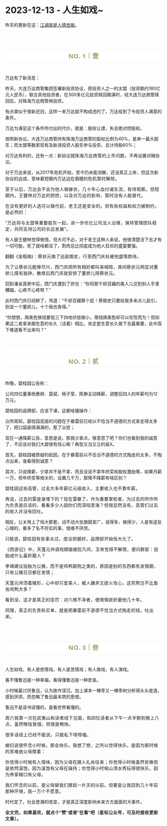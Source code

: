 # 2023-12-13 - 人生如戏~

<p style="visibility: visible;">昨天的更新在这：<a target="_blank" href="http://mp.weixin.qq.com/s?__biz=Mzg2OTkwNzE4MA==&amp;mid=2247491731&amp;idx=1&amp;sn=22323c297363085a2b2627fc3ff0bfff&amp;chksm=ce974f10f9e0c6060fd428198214ef12b5855b7aaa60d2826ab7a092653b0b5ccf1d9980513a&amp;scene=21#wechat_redirect" textvalue="江湖就是人情世故" linktype="text" imgurl="" imgdata="null" data-itemshowtype="0" tab="innerlink" data-linktype="2" style="visibility: visible;" hasload="1">江湖就是人情世故</a>。<br style="visibility: visible;"></p><p style="visibility: visible;"><br style="visibility: visible;"></p><p style="outline: 0px;font-family: system-ui, -apple-system, BlinkMacSystemFont, &quot;Helvetica Neue&quot;, &quot;PingFang SC&quot;, &quot;Hiragino Sans GB&quot;, &quot;Microsoft YaHei UI&quot;, &quot;Microsoft YaHei&quot;, Arial, sans-serif;letter-spacing: 0.544px;text-wrap: wrap;background-color: rgb(255, 255, 255);visibility: visible;"><br style="outline: 0px;visibility: visible;"></p><p style="outline: 0px;letter-spacing: 0.544px;text-wrap: wrap;color: rgb(34, 34, 34);font-family: -apple-system-font, system-ui, &quot;Helvetica Neue&quot;, &quot;PingFang SC&quot;, &quot;Hiragino Sans GB&quot;, &quot;Microsoft YaHei UI&quot;, &quot;Microsoft YaHei&quot;, Arial, sans-serif;background-color: rgb(255, 255, 255);text-align: center;visibility: visible;"><span style="outline: 0px;font-weight: bold;line-height: 25px;color: rgb(149, 169, 103);font-size: 20px;visibility: visible;">NO. 1｜壹</span></p><p style="outline: 0px;letter-spacing: 0.544px;text-wrap: wrap;color: rgb(34, 34, 34);font-family: -apple-system-font, system-ui, &quot;Helvetica Neue&quot;, &quot;PingFang SC&quot;, &quot;Hiragino Sans GB&quot;, &quot;Microsoft YaHei UI&quot;, &quot;Microsoft YaHei&quot;, Arial, sans-serif;background-color: rgb(255, 255, 255);text-align: center;visibility: visible;"><br style="outline: 0px;visibility: visible;"></p><p style="visibility: visible;">万达有了新消息：</p><p style="visibility: visible;">昨天，大连万达商管集团签署新投资协议，原投资人之一的太盟（投资额约180亿元人民币），联合其他投资者，在300多亿元投资赎回期满时，经大连万达商管赎回后，对珠海万达商管再投资。</p><p style="visibility: visible;">有点类似于借新还旧，这样一来万达就不构成违约了，万达给到了令投资人满意的条件。</p><p style="visibility: visible;">万达为满足这个条件所付出的代价，就是：股权让渡，失去绝对控股权。</p><p style="visibility: visible;">按照新协议，大连万达商管持有珠海万达商管的股权比例为40%，是单一最大股东；而太盟等数家现有及新进投资人股东参与投资，总计持股60%；</p><p style="visibility: visible;">对万达有利的，还有一点：新协议就<span style="letter-spacing: 0.578px; text-wrap: wrap; visibility: visible;">珠海万达商管的上市问题，</span>不再设置对赌协议。</p><p style="visibility: visible;">对于万达来说，从2017年危机开始，至今仍未能消解，还没真正上岸，但这次新协议的达成，意味着短期内万达迫在眉睫的<span style="letter-spacing: 0.578px; text-wrap: wrap; visibility: visible;">危机暂时解除。</span></p><p style="visibility: visible;"><span style="letter-spacing: 0.578px; text-wrap: wrap; visibility: visible;">至于以后，万达会不会为他人做嫁衣，几十年心血付诸东流，有待观察。但短期内，王健林对万达的把控，以及对万达的影响，暂时没有人能替代。</span></p><p style="visibility: visible;"><span style="letter-spacing: 0.578px; text-wrap: wrap; visibility: visible;">在没有更好的人选可以替代前，老王还是安全的。但有些权益和权力被制约，是必然的：</span></p><p style="visibility: visible;"><span style="letter-spacing: 0.578px; text-wrap: wrap; visibility: visible;">“万达将与太盟等重要股东一起，进一步优化公司法人治理，保持管理团队稳定，共同支持公司的长远发展”。</span></p><p style="visibility: visible;">有人替王健林觉得惋惜，但大可不必，对于老王这种人来说，他很清楚活下去才有一切可能，死了就啥都没了，割肉总比彻底成为他人狂欢的盛宴要强。</p><p style="visibility: visible;">翻翻《金瓶梅》：<span style="font-size: var(--articleFontsize); letter-spacing: 0.034em; visibility: visible;">蔡状元做了巡盐御史，行至西门庆处被他盛情款待。</span></p><p><span style="font-size: var(--articleFontsize);letter-spacing: 0.034em;">为了让蔡状元能够尽兴，西门庆把所有相好都叫来相陪，</span><span style="font-size: var(--articleFontsize);letter-spacing: 0.034em;">席间蔡状元明显对董娇儿情有独钟，散席后西门庆就安排了董娇儿陪蔡状元。</span></p><p><span style="">回到潘金莲房中后，西门庆遭到了挤兑：“你将那千娇百媚的美人儿交到别人手里糟蹋，心疼不心疼呀？”</span></p><p><span style="">此时西门庆已经醉了，骂道：“千娇百媚算个屁！蔡御史只要给我多来点儿盐引，别说一个董娇儿，十个我也舍得。”</span><span style="font-size: var(--articleFontsize);letter-spacing: 0.034em;"></span></p><p><span style="">“你想想，用美色换钱要低三下四地伏低做小，用钱换美色却可以任性而为！但如果这二者拿来跟生意的长久（活着）相比，肯定是生意长久做下去最重要，此中高下难道看不出来吗？”</span></p><p style="outline: 0px;font-family: system-ui, -apple-system, BlinkMacSystemFont, &quot;Helvetica Neue&quot;, &quot;PingFang SC&quot;, &quot;Hiragino Sans GB&quot;, &quot;Microsoft YaHei UI&quot;, &quot;Microsoft YaHei&quot;, Arial, sans-serif;letter-spacing: 0.544px;text-wrap: wrap;background-color: rgb(255, 255, 255);visibility: visible;"><br style="outline: 0px;visibility: visible;"></p><p style="outline: 0px;font-family: system-ui, -apple-system, BlinkMacSystemFont, &quot;Helvetica Neue&quot;, &quot;PingFang SC&quot;, &quot;Hiragino Sans GB&quot;, &quot;Microsoft YaHei UI&quot;, &quot;Microsoft YaHei&quot;, Arial, sans-serif;letter-spacing: 0.544px;text-wrap: wrap;background-color: rgb(255, 255, 255);visibility: visible;"><br></p><p style="outline: 0px;letter-spacing: 0.544px;text-wrap: wrap;color: rgb(34, 34, 34);font-family: -apple-system-font, system-ui, &quot;Helvetica Neue&quot;, &quot;PingFang SC&quot;, &quot;Hiragino Sans GB&quot;, &quot;Microsoft YaHei UI&quot;, &quot;Microsoft YaHei&quot;, Arial, sans-serif;background-color: rgb(255, 255, 255);text-align: center;visibility: visible;"><span style="outline: 0px;font-weight: bold;line-height: 25px;color: rgb(149, 169, 103);font-size: 20px;visibility: visible;">NO. 2｜贰</span></p><p style="outline: 0px;letter-spacing: 0.544px;text-wrap: wrap;color: rgb(34, 34, 34);font-family: -apple-system-font, system-ui, &quot;Helvetica Neue&quot;, &quot;PingFang SC&quot;, &quot;Hiragino Sans GB&quot;, &quot;Microsoft YaHei UI&quot;, &quot;Microsoft YaHei&quot;, Arial, sans-serif;background-color: rgb(255, 255, 255);text-align: center;visibility: visible;"><br style="outline: 0px;visibility: visible;"></p><p>昨晚，碧桂园公告称：<br></p><p>公司四位董事杨惠妍、莫斌、杨子莹、陈翀主动降薪，调整后四人的年薪均为12万元。<br></p><p>碧桂园的品牌部，应该下课，这都啥骚操作：</p><p>众所周知，碧桂园高层的问题在于暴雷前已经以不恰当不道德的方式拿走得太多了，把口袋装得满满的，惹了众怒；</p><p>现在一通降薪公告，意思是说，那我少拿点，够意思了吧？你们也看到我的诚意了，不应该对我们大碧很有信心嘛？典型又当又立的装X。</p><p>首先，碧桂园被质疑的起因，在于暴雷前以不恰当不道德的方式掏走的太多，不掏点出来，谁看得到诚意？</p><p>其次，只说降薪，少拿并不是不拿，而且没说不拿年终奖和股权激励等，如果月薪一万，但年终奖等相关的，设置几千万，那降不降薪有啥区别？<br></p><p><span style="font-size: var(--articleFontsize);letter-spacing: 0.034em;">碧桂园</span><span style="font-size: var(--articleFontsize);letter-spacing: 0.034em;">这些高管，过去大多年薪</span><span style="font-size: var(--articleFontsize);letter-spacing: 0.034em;">亿元级收入，主要收入也不靠年薪。</span></p><p><span style="font-size: var(--articleFontsize);letter-spacing: 0.034em;">再说，过去的雷是谁埋下的？</span><span style="font-size: var(--articleFontsize);letter-spacing: 0.034em;">现在雷暴了，作为重要掌舵者，为过去的所作所为负责</span><span style="font-size: var(--articleFontsize);letter-spacing: 0.034em;">是</span><span style="font-size: var(--articleFontsize);letter-spacing: 0.034em;">应该的，看看</span><span style="font-size: var(--articleFontsize);letter-spacing: 0.034em;">多少人因你们而</span><span style="font-size: var(--articleFontsize);letter-spacing: 0.034em;">深陷苦海？</span><span style="font-size: var(--articleFontsize);letter-spacing: 0.034em;">但很显然</span><span style="font-size: var(--articleFontsize);letter-spacing: 0.034em;">没有，高管们</span><span style="font-size: var(--articleFontsize);letter-spacing: 0.034em;">过去的收入并没有回吐</span><span style="font-size: var(--articleFontsize);letter-spacing: 0.034em;">。</span></p><p>相反，公关用上了恒大那套，动不动大张旗鼓宣广，说得多，做得少，人是有逆反心理的，看多了名不符实的事，很难不厌烦。</p><p>只能说，<span style="letter-spacing: 0.578px;text-wrap: wrap;">碧桂园有些事</span><span style="letter-spacing: 0.578px;text-wrap: wrap;">太过，度没把握好。品牌部开始恒大化了。</span><br></p><p><span style="letter-spacing: 0.578px;text-wrap: wrap;">《西游记》中，</span><span style="font-size: var(--articleFontsize);letter-spacing: 0.034em;">天蓬元帅调戏嫦娥被贬凡间，玉帝</span><span style="font-size: var(--articleFontsize);letter-spacing: 0.034em;">觉得不解恨，便问</span><span style="font-size: var(--articleFontsize);letter-spacing: 0.034em;">群臣</span><span style="font-size: var(--articleFontsize);letter-spacing: 0.034em;">：</span><span style="font-size: var(--articleFontsize);letter-spacing: 0.034em;">投胎成什么最折磨人？</span></p><p><span style="font-size: var(--articleFontsize);letter-spacing: 0.034em;">李靖建议</span><span style="font-size: var(--articleFontsize);letter-spacing: 0.034em;">投胎为公猪，而不是鸡鸭鹅狗之类的，原因是</span><span style="font-size: var(--articleFontsize);letter-spacing: 0.034em;">别的东西都有发情期，只有公猪日日都在发情；</span></p><p><span style="font-size: var(--articleFontsize);letter-spacing: 0.034em;"></span><span style="font-size: var(--articleFontsize);letter-spacing: 0.034em;">天蓬元帅顶着猪形，心中却只爱美人，</span><span style="font-size: var(--articleFontsize);letter-spacing: 0.034em;">被人嫌弃又欲火攻心，这煎熬岂不比鱼虫鸡鸭大多？</span><span style="font-size: var(--articleFontsize);letter-spacing: 0.034em;"></span></p><p><span style="font-size: var(--articleFontsize);letter-spacing: 0.034em;">看到没，这才是真正的惩罚：对</span><span style="font-size: var(--articleFontsize);letter-spacing: 0.034em;">六根不净者，便用情欲折磨他几十年。</span><br></p><p><span style="font-size: var(--articleFontsize);letter-spacing: 0.034em;">同理，真正的负责和买单，就是把暴雷前不道德不恰当方式掏走的钱，吐出来。</span><span style="font-size: var(--articleFontsize);letter-spacing: 0.034em;"></span></p><p><span style="letter-spacing: 0.578px;text-wrap: wrap;"><br></span></p><p style="outline: 0px;font-family: system-ui, -apple-system, BlinkMacSystemFont, &quot;Helvetica Neue&quot;, &quot;PingFang SC&quot;, &quot;Hiragino Sans GB&quot;, &quot;Microsoft YaHei UI&quot;, &quot;Microsoft YaHei&quot;, Arial, sans-serif;letter-spacing: 0.544px;text-wrap: wrap;background-color: rgb(255, 255, 255);visibility: visible;"><br style="outline: 0px;visibility: visible;"></p><p style="outline: 0px;letter-spacing: 0.544px;text-wrap: wrap;color: rgb(34, 34, 34);font-family: -apple-system-font, system-ui, &quot;Helvetica Neue&quot;, &quot;PingFang SC&quot;, &quot;Hiragino Sans GB&quot;, &quot;Microsoft YaHei UI&quot;, &quot;Microsoft YaHei&quot;, Arial, sans-serif;background-color: rgb(255, 255, 255);text-align: center;visibility: visible;"><span style="outline: 0px;font-weight: bold;line-height: 25px;color: rgb(149, 169, 103);font-size: 20px;visibility: visible;">NO. 3｜叁</span></p><p style="outline: 0px;letter-spacing: 0.544px;text-wrap: wrap;color: rgb(34, 34, 34);font-family: -apple-system-font, system-ui, &quot;Helvetica Neue&quot;, &quot;PingFang SC&quot;, &quot;Hiragino Sans GB&quot;, &quot;Microsoft YaHei UI&quot;, &quot;Microsoft YaHei&quot;, Arial, sans-serif;background-color: rgb(255, 255, 255);text-align: center;visibility: visible;"><br style="outline: 0px;visibility: visible;"></p><p>人生如戏，有人是悲情戏，有人是苦情戏；有人做戏，有人演戏。</p><p>看不懂鲁迅是一种幸福，看得懂鲁迅是一种悲哀。</p><p>小时候最讨厌鲁迅，认为故作深沉，加上课本一棵枣又一棵枣树分析得头头是道，感到厌烦，而忽略了鲁迅最本质的思想。</p><p>鲁迅不是读书读懂的，是看世界看懂的。</p><p><span style="letter-spacing: 0.578px;text-wrap: wrap;">周六我第一次在武夷山和读者线下见面，和四位读者从下午一点半</span><span style="letter-spacing: 0.578px;text-wrap: wrap;">聊到晚上八点，虽然喉咙冒烟，但很是畅快。</span></p><p><span style="letter-spacing: 0.578px;text-wrap: wrap;"></span><span style="letter-spacing: 0.578px;text-wrap: wrap;"></span><span style="letter-spacing: 0.578px;text-wrap: wrap;">很多话线上已经不能说，只能私下唠唠嗑</span><span style="letter-spacing: 0.578px;text-wrap: wrap;">。</span></p><p><span style="font-size: var(--articleFontsize);letter-spacing: 0.034em;">媳妇说很怀念</span><span style="font-size: var(--articleFontsize);letter-spacing: 0.034em;">小时候，那会快乐。我想了想，之所以觉得快乐，是</span><span style="font-size: var(--articleFontsize);letter-spacing: 0.034em;">因为那时候的苦难由父母撑着：</span></p><p><span style="font-size: var(--articleFontsize);letter-spacing: 0.034em;">你觉得小时候有人情味，因为父母在跟人礼尚往来；</span><span style="font-size: var(--articleFontsize);letter-spacing: 0.034em;">你觉得小时候虽然贫瘠但是依然温饱，因为温饱有父母在操持；</span><span style="font-size: var(--articleFontsize);letter-spacing: 0.034em;">你觉得小时候山清水秀玩得很快乐，因为养家糊口有父母。</span></p><p><span style="font-size: var(--articleFontsize);letter-spacing: 0.034em;">我们怀念的以前，是父母替我们撑起一片天的以前。</span><span style="font-size: var(--articleFontsize);letter-spacing: 0.034em;">但</span><span style="font-size: var(--articleFontsize);letter-spacing: 0.034em;">要是让我回到几十年前那种环境，我</span><span style="font-size: var(--articleFontsize);letter-spacing: 0.034em;">一万个不愿意。</span></p><p>时代变了。社会思潮的改变，才是真正深度影响未来方方面面的大事件。</p><p style="margin-bottom: 0px;"><strong style="outline: 0px;font-family: system-ui, -apple-system, BlinkMacSystemFont, &quot;Helvetica Neue&quot;, &quot;PingFang SC&quot;, &quot;Hiragino Sans GB&quot;, &quot;Microsoft YaHei UI&quot;, &quot;Microsoft YaHei&quot;, Arial, sans-serif;letter-spacing: 0.544px;text-wrap: wrap;background-color: rgb(255, 255, 255);color: rgb(34, 34, 34);font-size: 16px;"><span style="outline: 0px;font-size: 14px;">全文完，如果喜欢，就点个“赞”或者“在看”吧（星标公众号，可及时接收更新文章）。</span></strong></p><p style="display: none;"><mp-style-type data-value="3"></mp-style-type></p>